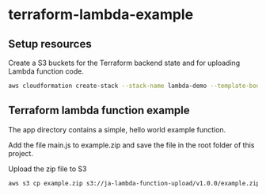 # terraform-lambda-example

## Setup resources

Create a S3 buckets for the Terraform backend state and for uploading Lambda function code.

```bash
aws cloudformation create-stack --stack-name lambda-demo --template-body file://cloudformation/s3_backend.yml --region eu-west-2
```


## Terraform lambda function example

The app directory contains a simple, hello world example function.

Add the file main.js to example.zip and save the file in the root folder of this project.

Upload the zip file to S3

```bash
aws s3 cp example.zip s3://ja-lambda-function-upload/v1.0.0/example.zip
```